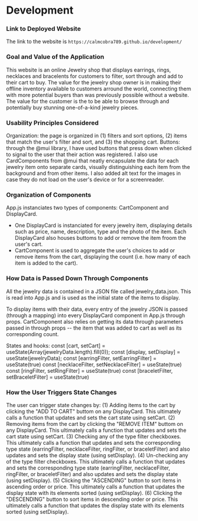 # Development

### Link to Deployed Website
The link to the website is `https://calmcobra789.github.io/development/`

### Goal and Value of the Application
This website is an online Jewelry shop that displays earrings, rings, necklaces and bracelents for customers to filter, sort through and add to their cart to buy. The value for the jewelry shop owner is in making their offline inventory available to customers arround the world, connecting them with more potential buyers than was previously possible without a website. The value for the customer is the to be able to browse through and potentially buy stunning one-of-a-kind jewelry pieces.

### Usability Principles Considered

Organization: the page is organized in (1) filters and sort options, (2) items that match the user's filter and sort, and (3) the shopping cart.
Buttons: through the @mui library, I have used buttons that press down when clicked to signal to the user that their action was registered. I also use CardComponents from @mui that neatly encapsulate the data for each jewelry item onto separate cards, visually distinguishing each item from the background and from other items.
I also added alt text for the images in case they do not load on the user's device or for a screenreader. 

### Organization of Components

App.js instanciates two types of components: CartComponent and DisplayCard. 
- One DisplayCard is instanciated for every jewelry item, displaying details such as price, name, description, type and the photo of the item. Each DisplayCard also houses buttoms to add or remove the item froom the user's cart.
- CartComponent is used to aggregate the user's choices to add or remove items from the cart, displaying the count (i.e. how many of each item is added to the cart). 

### How Data is Passed Down Through Components
All the jewelry data is contained in a JSON file called jewelry_data.json. This is read into App.js and is used as the initial state of the items to display. 

To display items with their data, every entry of the jewelry JSON is passed (through a mapping) into every DisplayCard component in App.js through props. CartComponent also relies on getting its data through parameters passed in through props -- the item that was added to cart as well as its corresponding count. 


States and hooks:
  const [cart, setCart] = useState(Array(jewelryData.length).fill(0));
  const [display, setDisplay] = useState(jewelryData);
  const [earringFilter, setEarringFilter] = useState(true)
  const [necklaceFilter, setNecklaceFilter] = useState(true)
  const [ringFilter, setRingFilter] = useState(true)
  const [braceletFilter, setBraceletFilter] = useState(true)


### How the User Triggers State Changes

The user can trigger state changes by:
(1) Adding items to the cart by clicking the "ADD TO CART" buttom on any DisplayCard. This ultimately calls a function that updates and sets the cart state using setCart.
(2) Removing items from the cart by clicking the "REMOVE ITEM" buttom on any DisplayCard. This ultimately calls a function that updates and sets the cart state using setCart.
(3) Checking any of the type filter checkboxes. This ultimately calls a function that updates and sets the corresponding type state (earringFilter, necklaceFilter, ringFilter, or braceletFilter) and also updates and sets the display state (using setDisplay).
(4) Un-checking any of the type filter checkboxes. This ultimately calls a function that updates and sets the corresponding type state (earringFilter, necklaceFilter, ringFilter, or braceletFilter) and also updates and sets the display state (using setDisplay).
(5) Clicking the "ASCENDING" button to sort items in ascending order or price. This ultimately calls a function that updates the display state with its elements sorted (using setDisplay).
(6) Clicking the "DESCENDING" button to sort items in descending order or price. This ultimately calls a function that updates the display state with its elements sorted (using setDisplay).

